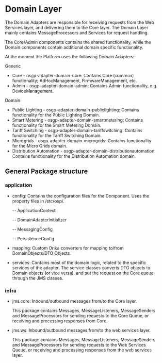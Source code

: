 <!--
SPDX-FileCopyrightText: Contributors to the Documentation project

SPDX-License-Identifier: Apache-2.0
-->

# Domain Layer

The Domain Adapters are responsible for receiving requests from the Web Services layer, and delivering them to the Core layer. The Domain Layer mainly contains MessageProcessors and Services for request handling.

The Core/Admin components contains the shared functionality, while the Domain components contain additional domain specific functionality.

At the moment the Platform uses the following Domain Adapters:

Generic

* Core - osgp-adapter-domain-core: Contains Core \(common\) functionality;  AdHocManagement, FirmwareManagement, etc.
* Admin - osgp-adapter-domain-admin: Contains Admin functionality, e.g. DeviceManagement.

Domain

* Public Lighting - osgp-adapter-domain-publiclighting: Contains functionality for the Public Lighting Domain.
* Smart Metering - osgp-adapter-domain-smartmetering: Contains functionality for the Smart Metering Domain.
* Tariff Switching - osgp-adapter-domain-tariffswitching: Contains functionality for the Tariff Switching Domain.
* Microgrids - osgp-adapter-domain-microgrids: Contains functionality for the Micro Grids domain.
* Distribution Automation - osgp-adapter-domain-distributionautomation: Contains functionality for the Distribution Automation domain.

## General Package structure

### application

* config: Contains the configuration files for the Component. Uses the property files in /etc/osp/.

  -- ApplicationContext

  -- DomainAdapterInitializer

  -- MessagingConfig

  -- PersistenceConfig

* mapping: Custom Orika converters for mapping to/from DomainObjects/DTO Objects.
* services: Contains most of the domain logic, related to the specific services of the adapter. The service classes converts DTO objects to Domain objects \(or vice versa\), and put the request on the Core queue through the JMS classes.

### infra

* jms.core: Inbound/outbound messages from/to the Core layer.

  This package contains Messages, MessageListeners, MessageSenders and MessageProcessors for sending requests to the Core Queue, or receiving and processing responses from Core.

* jms.ws: Inbound/outbound messages from/to the web services layer.

  This package contains Messages, MessageListeners, MessageSenders and MessageProcessors for sending requests to the Web Services Queue, or receiving and processing responses from the web services layer.

